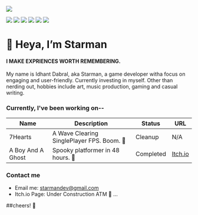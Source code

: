
![](https://github.com/St4rman/miscellaneous/blob/main/Images/temp-header.jpg)

<p>
<img src = "https://img.shields.io/badge/OS-Windows-%2300a2ed">
<img src = "https://img.shields.io/badge/Unity-Adept-%239600ff">
<img src = "https://img.shields.io/badge/Blender-Intermediate-%239600ff">
<img src = "https://img.shields.io/badge/Coding-Python3-%232bbc8a">
<img src = "https://img.shields.io/badge/Coding-C%23-%232bbc8a">
<img src = "https://img.shields.io/badge/language-English-lightgrey">
</p>

# 👋 Heya, I’m Starman </head>
#### I MAKE EXPRIENCES WORTH REMEMBERING.
My name is Idhant Dabral, aka Starman, a game developer witha  focus on engaging and user-friendly. Currently investing in myself. Other than nerding out, hobbies include art, music production, gaming and casual writing.

### Currently, I've been working on--

| Name |Description| Status | URL |
| ---- | -------| ----|----|
| 7Hearts| A Wave Clearing SinglePlayer FPS. Boom. :gun:| Cleanup| N/A|
| A Boy And A Ghost| Spooky platformer in 48 hours. 👻| Completed|<a href="https://starmandev.itch.io/a-boy-and-his-ghost">Itch.io</a> |

### Contact me
- Email me: starmandev@gmail.com
- Itch.io Page: Under Construction ATM :moyai: ...

##cheers! 🍻
<!---
St4rman/St4rman is a ✨ special ✨ repository because its `README.md` (this file) appears on your GitHub profile.
You can click the Preview link to take a look at your changes.
--->

